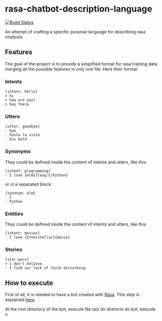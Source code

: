 # rasa-chatbot-description-language

[![Build Status](https://travis-ci.com/icaropires/rasa-chatbot-description-language.svg?branch=master)](https://travis-ci.com/icaropires/rasa-chatbot-description-language)

An attempt of crafting a specific purpose language for describing rasa chatbots


## Features

The goal of the project is to provide a simplified format for rasa training data
merging all the possible features in only one file. Here their format:

### Intents

```
[intent: hello]
> hi
> how are you?
> hey there
```

### Utters

```
[utter: goodbye]
- bye
- hasta la vista
- bis bald
```

### Synonyms

They could be defined inside the content of intents and utters, like this:

```
[intent: programming]
- I love {elm}{lang:C|Python} 
```

or in a separated block:

```
[synonym: elm]
- C
- Python
```

### Entities

They could be defined inside the content of intents and utters, like this:

```
[intent: movies]
- I love {Interstellar}{movie} 
```

### Stories

```
[star-wars]                                                                     
> I don't believe.
- I find our lack of faith disturbing.
```


## How to execute 

First of all, it is needed to have a bot created with [Rasa](https://rasa.com/).
This step is explained [here](https://rasa.com/docs/rasa/user-guide/rasa-tutorial/).

At the root directory of the bot, execute
Na raiz do diretório do bot, execute o



